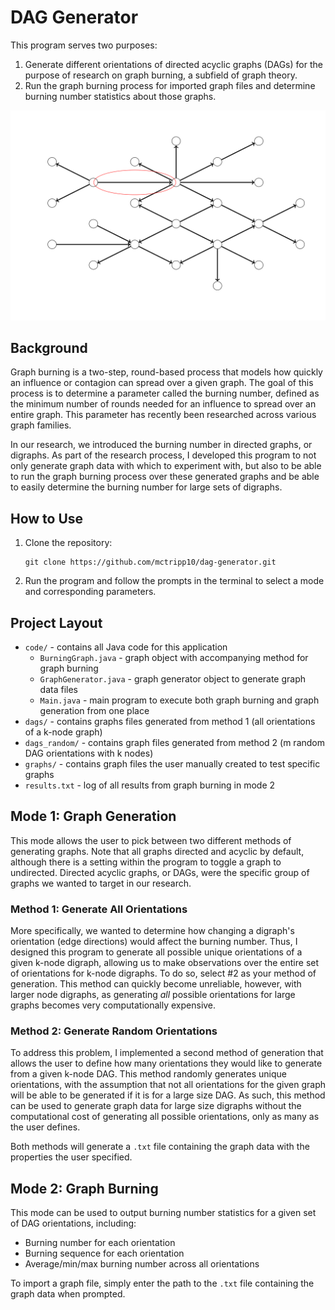# DAG Generator
This program serves two purposes:
1. Generate different orientations of directed acyclic graphs (DAGs) for the purpose of research on graph burning, a subfield of graph theory.
2. Run the graph burning process for imported graph files and determine burning number statistics about those graphs.

![digraph-network](digraph-network.png)

## Background
Graph burning is a two-step, round-based process that models how quickly an influence or contagion can spread over a given graph. The goal of this process is to determine a parameter called the burning number, defined as the minimum number of rounds needed for an influence to spread over an entire graph. This parameter has recently been researched across various graph families. 

In our research, we introduced the burning number in directed graphs, or digraphs. As part of the research process, I developed this program to not only generate graph data with which to experiment with, but also to be able to run the graph burning process over these generated graphs and be able to easily determine the burning number for large sets of digraphs.

## How to Use

1. Clone the repository:
   ```
   git clone https://github.com/mctripp10/dag-generator.git
   ```
2. Run the program and follow the prompts in the terminal to select a mode and corresponding parameters.

## Project Layout
- `code/` - contains all Java code for this application
   - `BurningGraph.java` - graph object with accompanying method for graph burning
   - `GraphGenerator.java` - graph generator object to generate graph data files
   - `Main.java` - main program to execute both graph burning and graph generation from one place
- `dags/` - contains graphs files generated from method 1 (all orientations of a k-node graph)
- `dags_random/` - contains graph files generated from method 2 (m random DAG orientations with k nodes)
- `graphs/` - contains graph files the user manually created to test specific graphs
- `results.txt` - log of all results from graph burning in mode 2

## Mode 1: Graph Generation

This mode allows the user to pick between two different methods of generating graphs. Note that all graphs directed and acyclic by default, although there is a setting within the program to toggle a graph to undirected. Directed acyclic graphs, or DAGs, were the specific group of graphs we wanted to target in our research. 

### Method 1: Generate All Orientations 
More specifically, we wanted to determine how changing a digraph's orientation (edge directions) would affect the burning number. Thus, I designed this program to generate all possible unique orientations of a given k-node digraph, allowing us to make observations over the entire set of orientations for k-node digraphs. To do so, select #2 as your method of generation. This method can quickly become unreliable, however, with larger node digraphs, as generating _all_ possible orientations for large graphs becomes very computationally expensive.

### Method 2: Generate Random Orientations
To address this problem, I implemented a second method of generation that allows the user to define how many orientations they would like to generate from a given k-node DAG. This method randomly generates unique orientations, with the assumption that not all orientations for the given graph will be able to be generated if it is for a large size DAG. As such, this method can be used to generate graph data for large size digraphs without the computational cost of generating all possible orientations, only as many as the user defines.

Both methods will generate a `.txt` file containing the graph data with the properties the user specified.

## Mode 2: Graph Burning 

This mode can be used to output burning number statistics for a given set of DAG orientations, including:
- Burning number for each orientation
- Burning sequence for each orientation
- Average/min/max burning number across all orientations

To import a graph file, simply enter the path to the `.txt` file containing the graph data when prompted.




